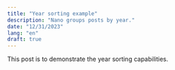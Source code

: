 ```yaml
---
title: "Year sorting example"
description: "Nano groups posts by year."
date: "12/31/2023"
lang: "en"
draft: true
---
```


This post is to demonstrate the year sorting capabilities.